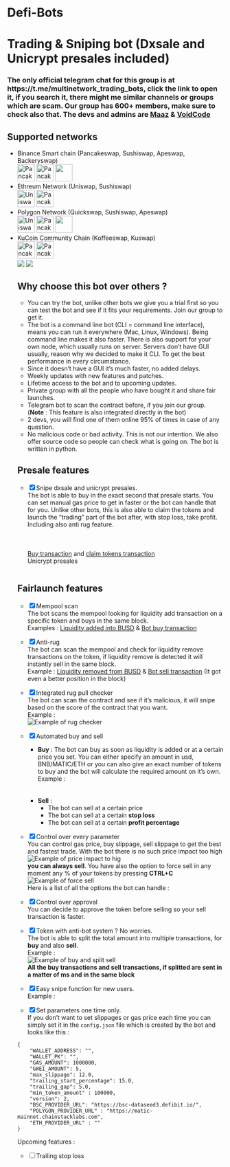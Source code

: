 # Defi-Bots

<h1 class="code-line" data-line-start=0 data-line-end=1 ><a id="Trading__Sniping_bot_0"></a>Trading &amp; Sniping bot (Dxsale and Unicrypt presales included)</h1>
<h3> The only official telegram chat for this group is at https://t.me/multinetwork_trading_bots, click the link to open it, if you search it, there might me similar channels or groups which are scam. Our group has 600+ members, make sure to check also that. The devs and admins are <a href="http://t.me/Maaz_02">Maaz</a> & <a href="http://t.me/Voidcoder"> VoidCode </a></h3>
<h2 class="code-line" data-line-start=2 data-line-end=3 ><a id="Supported_networks_2"></a>Supported networks</h2>
<ul>
<li class="has-line-data" data-line-start="3" data-line-end="5">Binance Smart chain (Pancakeswap, Sushiswap, Apeswap, Backeryswap)</br>
  <img src="https://pancakeswap.finance/favicon.ico" alt="Pancake Swap" widht="40" height="40">
  <img src="https://sushi.com/images/favicon-32x32.png" alt="Pancake Swap" widht="40" height="40">
  <img src="https://apeswap.finance/favicon.ico" widht="40" height="40">
 </li>
<li class="has-line-data" data-line-start="5" data-line-end="7">Ethreum Network (Uniswap, Sushiswap)</br>
  <img src="https://uniswap.org/favicon-32x32.png?v=9e6cfb30cbc0a5ba01a0f7bfe1f1924b" widht="40" height="40" alt="Uniswap">
  <img src="https://sushi.com/images/favicon-32x32.png" alt="Pancake Swap" widht="40" height="40">
 </li>
<li class="has-line-data" data-line-start="7" data-line-end="8">Polygon Network (Quickswap, Sushiswap, Apeswap)</br>
  <img src="https://quickswap.exchange/logo_circle.png" widht="40" height="40" alt="Uniswap">
  <img src="https://sushi.com/images/favicon-32x32.png" alt="Pancake Swap" widht="40" height="40">
  <img src="https://apeswap.finance/favicon.ico" widht="40" height="40">
 </li>
 <li class="has-line-data" data-line-start="3" data-line-end="5">KuCoin Community Chain (Koffeeswap, Kuswap)</br>
  <img src="https://koffeeswap.exchange/images/192x192_App_Icon.png" alt="Pancake Swap" widht="40" height="40">
  <img src="https://kuswap.finance/metas/favicon.ico?v=kuu" alt="Pancake Swap" widht="40" height="40">
 </li>
<img src="https://i.ibb.co/FqcXK9r/image.png" >
<img src="https://i.ibb.co/6gPGPqh/image.png" >
<h2 class="code-line" data-line-start=0 data-line-end=1 ><a id="Why_choose_this_bot_over_others__0"></a>Why choose this bot over others ?</h2>
<ul>
<li class="has-line-data" data-line-start="1" data-line-end="2">You can try the bot, unlike other bots we give you a trial first so you can test the bot and see if it fits your requirements. Join our group to get it.</li>
<li class="has-line-data" data-line-start="2" data-line-end="3">The bot is a command line bot (CLI = command line interface), means you can run it everywhere (Mac, Linux, Windows). Being command line makes it also faster. There is also support for your own node, which usually runs on server. Servers don’t have GUI usually, reason why we decided to make it CLI. To get the best performance in every circumstance.</li>
<li class="has-line-data" data-line-start="3" data-line-end="4">Since it doesn’t have a GUI it’s much faster, no added delays.</li>
<li class="has-line-data" data-line-start="4" data-line-end="5">Weekly updates with new features and patches.</li>
<li class="has-line-data" data-line-start="5" data-line-end="6">Lifetime access to the bot and to upcoming updates.</li>
<li class="has-line-data" data-line-start="6" data-line-end="7">Private group with all the people who have bought it and share fair launches.</li>
<li class="has-line-data" data-line-start="7" data-line-end="8">Telegram bot to scan the contract before, if you join our group. (<strong>Note</strong> : This feature is also integrated directly in the bot)</li>
<li class="has-line-data" data-line-start="8" data-line-end="9">2 devs, you will find one of them online 95% of times in case of any question.</li>
<li class="has-line-data" data-line-start="9" data-line-end="11">No malicious code or bad activity. This is not our intention. We also offer source code so people can check what is going on. The bot is written in python.</li>
</ul>
<h2 class="code-line" data-line-start=12 data-line-end=13 ><a id="Presale_features_12"></a>Presale features</h2>
<ul>
<li class="has-line-data" data-line-start="13" data-line-end="20"><input type="checkbox" id="checkbox7946" checked="true"><label for="checkbox7946">Snipe dxsale and unicrypt presales.</label><br>
The bot is able to buy in the exact second that presale starts. You can set manual gas price to get in faster or the bot can handle that for you. Unlike other bots, this is also able to claim the tokens and launch the “trading” part of the bot after, with stop loss, take profit. Including also anti rug feature.<br>
<img src="https://i.ibb.co/4MQJ5mR/image.png" alt=""><br>
<img src="https://i.ibb.co/StLxmhj/image.png" alt=""><br>
<img src="https://i.ibb.co/nbxmTYW/image.png" alt=""><br>
<a href="https://bscscan.com/tx/0x63486f83805d5529f8e88d28e06a76daed86b97d930bc779bb17465179fd78ce">Buy transaction</a> and <a href="https://bscscan.com/tx/0x5392a9c12f70caffa5193085d6108266e1b09e11c67ff6ba601a111c5dc1f157">claim tokens transaction</a></li>
Unicrypt presales

<img src="https://i.ibb.co/YpJYq1W/image.png" alt=""><br>
</ul>
<h2 class="code-line" data-line-start=20 data-line-end=21 ><a id="Fairlaunch_features_20"></a>Fairlaunch features</h2>
<ul>
<li class="has-line-data" data-line-start="21" data-line-end="24">
<p class="has-line-data" data-line-start="21" data-line-end="24"><input type="checkbox" id="checkbox7947" checked="true"><label for="checkbox7947">Mempool scan</label><br>
The bot scans the mempool looking for liquidity add transaction on a specific token and buys in the same block.<br>
Examples : <a href="https://bscscan.com/tx/0xced8cd0bf97812c7e392cd2eacb4ba8ae7c37e9f7783561b69576947c35b4aed">Liquidity added into BUSD</a> &amp; <a href="https://bscscan.com/tx/0x4eb878767a4a7f0f6934475a0813880be00ef7724bde80de07babf048eef7db3">Bot buy transaction</a></p>
</li>
<li class="has-line-data" data-line-start="24" data-line-end="29">
<p class="has-line-data" data-line-start="24" data-line-end="28"><input type="checkbox" id="checkbox7948" checked="true"><label for="checkbox7948">Anti-rug</label><br>
The bot can scan the mempool and check for liquidity remove transactions on the token, if liquidity remove is detected it will instantly sell in the same block.<br>
Example : <a href="https://bscscan.com/tx/0xc07621827bd20516152b04a4399f134ef228ff61f0825eaea438404333e7c8e8">Liquidity removed from BUSD</a> &amp; <a href="https://bscscan.com/tx/0x83bb824a2ea88ca5271a94450ca1f11c45b86560c5be7eaf74918c53f154c466">Bot sell transaction</a> (It got even a better position in the block)<br>
<img src="https://i.ibb.co/kc6yMSF/image.png" alt=""></p>
</li>
<li class="has-line-data" data-line-start="29" data-line-end="34">
<p class="has-line-data" data-line-start="29" data-line-end="33"><input type="checkbox" id="checkbox7949" checked="true"><label for="checkbox7949">Integrated rug pull checker</label><br>
The bot can scan the contract and see if it’s malicious, it will snipe based on the score of the contract that you want.<br>
Example :<br>
<img src="https://i.ibb.co/q58VYGy/image.png" alt="Example of rug checker"></p>
</li>
<li class="has-line-data" data-line-start="34" data-line-end="43">
<p class="has-line-data" data-line-start="34" data-line-end="35"><input type="checkbox" id="checkbox7950" checked="true"><label for="checkbox7950">Automated buy and sell</label></p>
<ul>
<li class="has-line-data" data-line-start="35" data-line-end="39"><strong>Buy</strong> : The bot can buy as soon as liquidity is added or at a certain price you set. You can either specify an amount in usd, BNB/MATIC/ETH or you can also give an exact number of tokens to buy and the bot will calculate the required amount on it’s own.<br>
Example :<br>
<img src="https://i.ibb.co/5BhrGvZ/image.png" alt=""><br>
<img src="https://i.ibb.co/znxC3f4/image.png" alt=""></li>
<li class="has-line-data" data-line-start="39" data-line-end="43"><strong>Sell</strong> :
<ul>
<li class="has-line-data" data-line-start="40" data-line-end="41">The bot can sell at a certain price</li>
<li class="has-line-data" data-line-start="41" data-line-end="42">The bot can sell at a certain <strong>stop loss</strong></li>
<li class="has-line-data" data-line-start="42" data-line-end="43">The bot can sell at a certain <strong>profit percentage</strong></li>
</ul>
</li>
</ul>
</li>
<li class="has-line-data" data-line-start="43" data-line-end="50">
<p class="has-line-data" data-line-start="43" data-line-end="50"><input type="checkbox" id="checkbox7951" checked="true"><label for="checkbox7951">Control over every parameter</label><br>
You can control gas price, buy slippage, sell slippage to get the best and fastest trade. With the bot there is no such price impact too high<br>
<img src="https://i.ibb.co/2KD0s8d/image.png" alt="Example of price impact to hig"><br>
<strong>you can always sell</strong>. You have also the option to force sell in any moment any % of your tokens by pressing <strong>CTRL+C</strong><br>
<img src="https://i.ibb.co/PZ2wJB4/image.png" alt="Example of force sell"><br>
Here is a list of all the options the bot can handle :<br>
<img src="https://i.ibb.co/zJSPjBX/image.png" alt=""></p>
</li>
<li class="has-line-data" data-line-start="50" data-line-end="52">
<p class="has-line-data" data-line-start="50" data-line-end="52"><input type="checkbox" id="checkbox7952" checked="true"><label for="checkbox7952">Control over approval</label><br>
You can decide to approve the token before selling so your sell transaction is faster.</p>
</li>
<li class="has-line-data" data-line-start="52" data-line-end="57">
<p class="has-line-data" data-line-start="52" data-line-end="57"><input type="checkbox" id="checkbox7953" checked="true"><label for="checkbox7953">Token with anti-bot system ? No worries.</label><br>
The bot is able to split the total amount into multiple transactions, for <strong>buy</strong> and also <strong>sell</strong>.<br>
Example :<br>
<img src="https://i.ibb.co/RynzH4G/image.png" alt="Example of buy and split sell"><br>
<strong>All the buy transactions and sell transactions, if splitted are sent in a matter of ms and in the same block</strong></p>
</li>
<li class="has-line-data" data-line-start="57" data-line-end="60">
<p class="has-line-data" data-line-start="57" data-line-end="60"><input type="checkbox" id="checkbox7954" checked="true"><label for="checkbox7954">Easy snipe function for new users.</label><br>
Example :<br>
<img src="https://i.ibb.co/s3nKbN2/image.png" alt=""></p>
</li>
<li class="has-line-data" data-line-start="60" data-line-end="62">
<p class="has-line-data" data-line-start="60" data-line-end="62"><input type="checkbox" id="checkbox7955" checked="true"><label for="checkbox7955">Set parameters one time only.</label><br>
If you don’t want to set slippages or gas price each time you can simply set it in the <code>config.json</code> file which is created by the bot and looks like this :</p>
</li>
</ul>
<pre><code class="has-line-data" data-line-start="63" data-line-end="78">{
    &quot;WALLET_ADDRESS&quot;: &quot;&quot;,
    &quot;WALLET_PK&quot;: &quot;&quot;,
    &quot;GAS_AMOUNT&quot;: 1000000,
    &quot;GWEI_AMOUNT&quot;: 5,
    &quot;max_slippage&quot;: 12.0,
    &quot;trailing_start_percentage&quot;: 15.0,
    &quot;trailing_gap&quot;: 5.0,
    &quot;min_token_amount&quot; : 100000,
    &quot;version&quot;: 2,
    &quot;BSC_PROVIDER_URL&quot;: &quot;https://bsc-dataseed3.defibit.io/&quot;,
    &quot;POLYGON_PROVIDER_URL&quot; : &quot;https://matic-mainnet.chainstacklabs.com&quot;,
    &quot;ETH_PROVIDER_URL&quot; : &quot;&quot;
}
</code></pre>
<p class="has-line-data" data-line-start="79" data-line-end="80">Upcoming features :</p>
<ul>
<li class="has-line-data" data-line-start="80" data-line-end="81"><input type="checkbox" id="checkbox7956"><label for="checkbox7956">Trailing stop loss</label></li>
</ul>
